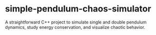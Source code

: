 # simple-pendulum-chaos-simulator
A straightforward C++ project to simulate single and double pendulum dynamics, study energy conservation, and visualize chaotic behavior.
